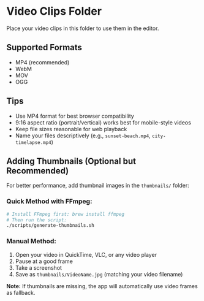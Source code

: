# Video Clips Folder

Place your video clips in this folder to use them in the editor.

## Supported Formats
- MP4 (recommended)
- WebM
- MOV
- OGG

## Tips
- Use MP4 format for best browser compatibility
- 9:16 aspect ratio (portrait/vertical) works best for mobile-style videos
- Keep file sizes reasonable for web playback
- Name your files descriptively (e.g., `sunset-beach.mp4`, `city-timelapse.mp4`)

## Adding Thumbnails (Optional but Recommended)

For better performance, add thumbnail images in the `thumbnails/` folder:

### Quick Method with FFmpeg:
```bash
# Install FFmpeg first: brew install ffmpeg
# Then run the script:
./scripts/generate-thumbnails.sh
```

### Manual Method:
1. Open your video in QuickTime, VLC, or any video player
2. Pause at a good frame
3. Take a screenshot
4. Save as `thumbnails/VideoName.jpg` (matching your video filename)

**Note:** If thumbnails are missing, the app will automatically use video frames as fallback.

